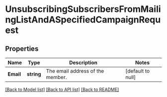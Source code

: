 # UnsubscribingSubscribersFromMailingListAndASpecifiedCampaignRequest

## Properties
Name | Type | Description | Notes
------------ | ------------- | ------------- | -------------
**Email** | **string** | The email address of the member. | [default to null]

[[Back to Model list]](../README.md#documentation-for-models) [[Back to API list]](../README.md#documentation-for-api-endpoints) [[Back to README]](../README.md)


